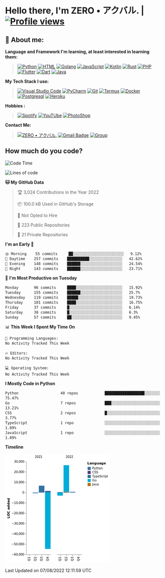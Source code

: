 # **Hello there**, I'm ZERO • アクバル. | [![Profile views](https://gpvc.arturio.dev/Ryomen-Sukuna)](https://github.com/Ryomen-Sukuna)

## 👦 **About me**:

**Language and Framework I'm learning, at least interested in learning them:**

> [![Python](https://badges.aleen42.com/src/python.svg)](https://python.org)
> [![HTML](https://img.shields.io/badge/-HTML-%232c3e50?style=flat&logo=php)](https://whatwg.org)
> [![Golang](https://badges.aleen42.com/src/golang.svg)](https://golang.org)
> [![JavaScript](https://badges.aleen42.com/src/javascript.svg)](https://nodejs.org)
> [![Kotlin](https://badges.aleen42.com/src/kotlin.svg)](https://kotlinlang.org)
> [![Rust](https://img.shields.io/badge/-rust-%232c3e50?style=flat&logo=rust)](https://rust-lang.org)
> [![PHP](https://img.shields.io/badge/-php-%232c3e50?style=flat&logo=php)](https://www.php.net)
> [![Flutter](https://img.shields.io/badge/-flutter-%232c3e50?style=flat&logo=flutter)](https://flutter.dev)
> [![Dart](https://img.shields.io/badge/-dart-%232c3e50?style=flat&logo=dart)](https://dart.dev)
> [![Java](https://badges.aleen42.com/src/java.svg)](https://www.java.com/en)

**My Tech Stack I use:**

> [![Visual Studio Code](https://badges.aleen42.com/src/visual_studio_code.svg)](https://code.visualstudio.com)
> [![PyCharm](https://img.shields.io/badge/-pycharm-%23007ACC?style=flat&logo=pycharm&logoColor=black&color=black&labelColor=green)](https://www.jetbrains.com/pycharm)
> [![Git](https://img.shields.io/badge/-Git-%23F05032?style=flat&logo=git&logoColor=%23ffffff)](https://git-scm.com)
> [![Termux](https://img.shields.io/badge/-Termux-%232c3e50?style=flat&logo=typescript)](https://termux.com)
> [![Docker](https://badges.aleen42.com/src/docker.svg)](https://www.docker.com/)
> [![Postgresql](https://img.shields.io/badge/-Postgresql-%232c3e50?style=flat&logo=postgresql)](https://postgresql.org)
> [![Heroku](https://img.shields.io/badge/-Heroku-purple?style=flat&logo=heroku)](https://heroku.com)

**Hobbies :**

> [![Spotify](https://badges.aleen42.com/src/spotify.svg)](https://spotify.com)
> [![YouTUbe](https://badges.aleen42.com/src/youtube.svg)](https://spotify.com)
> [![PhotoShop](https://badges.aleen42.com/src/photoshop.svg)](https://www.adobe.com/products/photoshop.html)

**Contact Me:**

> [![ZERO • アクバル.](https://badges.aleen42.com/src/telegram.svg)](https://t.me/Anomaliii)
> [![Gmail Badge](https://img.shields.io/badge/-ryomensukuna83@gmail.com-c14438?style=flat&logo=Gmail&logoColor=white)](https://ryomensukuna83@gmail.com)
> [![Group](https://img.shields.io/badge/dynamic/json?logo=telegram&label=%40RandomAnimeIndonesia&labelColor=282c34&suffix=+members&color=2CA5E0&query=%24.data.totalSubs&url=https%3A%2F%2Fapi.spencerwoo.com%2Fsubstats%2F%3Fsource%3Dtelegram%26queryKey%3DGrup_Anime_Random&longCache=true%22)](https://t.me/Grup_Anime_Random)
 

## **How much do you code?**

<!--START_SECTION:waka-->
![Code Time](http://img.shields.io/badge/Code%20Time-778%20hrs%2028%20mins-blue)

![Lines of code](https://img.shields.io/badge/From%20Hello%20World%20I%27ve%20Written--22%20Thousand%20lines%20of%20code-blue)

**🐱 My GitHub Data** 

> 🏆 3,024 Contributions in the Year 2022
 > 
> 📦 100.0 kB Used in GitHub's Storage 
 > 
> 🚫 Not Opted to Hire
 > 
> 📜 223 Public Repositories 
 > 
> 🔑 21 Private Repositories  
 > 
**I'm an Early 🐤** 

```text
🌞 Morning    55 commits     ██░░░░░░░░░░░░░░░░░░░░░░░   9.12% 
🌆 Daytime    257 commits    ██████████░░░░░░░░░░░░░░░   42.62% 
🌃 Evening    148 commits    ██████░░░░░░░░░░░░░░░░░░░   24.54% 
🌙 Night      143 commits    ██████░░░░░░░░░░░░░░░░░░░   23.71%

```
📅 **I'm Most Productive on Tuesday** 

```text
Monday       96 commits     ████░░░░░░░░░░░░░░░░░░░░░   15.92% 
Tuesday      155 commits    ██████░░░░░░░░░░░░░░░░░░░   25.7% 
Wednesday    119 commits    █████░░░░░░░░░░░░░░░░░░░░   19.73% 
Thursday     101 commits    ████░░░░░░░░░░░░░░░░░░░░░   16.75% 
Friday       37 commits     █░░░░░░░░░░░░░░░░░░░░░░░░   6.14% 
Saturday     38 commits     █░░░░░░░░░░░░░░░░░░░░░░░░   6.3% 
Sunday       57 commits     ██░░░░░░░░░░░░░░░░░░░░░░░   9.45%

```


📊 **This Week I Spent My Time On** 

```text
💬 Programming Languages: 
No Activity Tracked This Week

🔥 Editors: 
No Activity Tracked This Week

💻 Operating System: 
No Activity Tracked This Week

```

**I Mostly Code in Python** 

```text
Python                   40 repos            ██████████████████░░░░░░░   75.47% 
Go                       7 repos             ███░░░░░░░░░░░░░░░░░░░░░░   13.21% 
CSS                      2 repos             █░░░░░░░░░░░░░░░░░░░░░░░░   3.77% 
TypeScript               1 repo              ░░░░░░░░░░░░░░░░░░░░░░░░░   1.89% 
JavaScript               1 repo              ░░░░░░░░░░░░░░░░░░░░░░░░░   1.89%

```


**Timeline**

![Chart not found](https://raw.githubusercontent.com/Ryomen-Sukuna/Ryomen-Sukuna/master/charts/bar_graph.png) 


 Last Updated on 07/08/2022 12:11:59 UTC
<!--END_SECTION:waka-->
